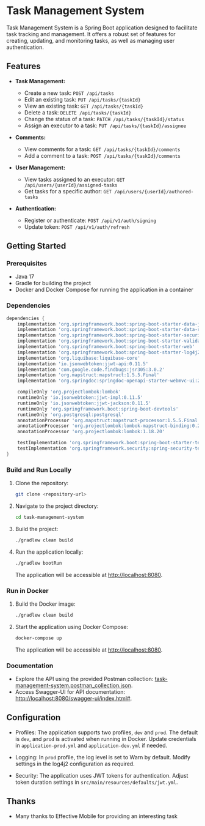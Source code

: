 # Task Management System

Task Management System is a Spring Boot application designed to facilitate task tracking and management. It offers a robust set of features for creating, updating, and monitoring tasks, as well as managing user authentication.

## Features

- **Task Management:**
  - Create a new task: `POST /api/tasks`
  - Edit an existing task: `PUT /api/tasks/{taskId}`
  - View an existing task: `GET /api/tasks/{taskId}`
  - Delete a task: `DELETE /api/tasks/{taskId}`
  - Change the status of a task: `PATCH /api/tasks/{taskId}/status`
  - Assign an executor to a task: `PUT /api/tasks/{taskId}/assignee`

- **Comments:**
  - View comments for a task: `GET /api/tasks/{taskId}/comments`
  - Add a comment to a task: `POST /api/tasks/{taskId}/comments`

- **User Management:**
  - View tasks assigned to an executor: `GET /api/users/{userId}/assigned-tasks`
  - Get tasks for a specific author: `GET /api/users/{userId}/authored-tasks`

- **Authentication:**
  - Register or authenticate: `POST /api/v1/auth/signing`
  - Update token: `POST /api/v1/auth/refresh`

## Getting Started

### Prerequisites

- Java 17
- Gradle for building the project
- Docker and Docker Compose for running the application in a container

### Dependencies 

```groovy
dependencies {
    implementation 'org.springframework.boot:spring-boot-starter-data-jpa'
    implementation 'org.springframework.boot:spring-boot-starter-data-rest'
    implementation 'org.springframework.boot:spring-boot-starter-security'
    implementation 'org.springframework.boot:spring-boot-starter-validation'
    implementation 'org.springframework.boot:spring-boot-starter-web'
    implementation 'org.springframework.boot:spring-boot-starter-log4j2'
    implementation 'org.liquibase:liquibase-core'
    implementation 'io.jsonwebtoken:jjwt-api:0.11.5'
    implementation 'com.google.code.findbugs:jsr305:3.0.2'
    implementation 'org.mapstruct:mapstruct:1.5.5.Final'
    implementation 'org.springdoc:springdoc-openapi-starter-webmvc-ui:2.3.0'

    compileOnly 'org.projectlombok:lombok'
    runtimeOnly 'io.jsonwebtoken:jjwt-impl:0.11.5'
    runtimeOnly 'io.jsonwebtoken:jjwt-jackson:0.11.5'
    runtimeOnly 'org.springframework.boot:spring-boot-devtools'
    runtimeOnly 'org.postgresql:postgresql'
    annotationProcessor 'org.mapstruct:mapstruct-processor:1.5.5.Final'
    annotationProcessor 'org.projectlombok:lombok-mapstruct-binding:0.2.0'
    annotationProcessor 'org.projectlombok:lombok:1.18.20'

    testImplementation 'org.springframework.boot:spring-boot-starter-test'
    testImplementation 'org.springframework.security:spring-security-test'
}
```

### Build and Run Locally

1. Clone the repository:

   ```bash
   git clone <repository-url>
   ```

2. Navigate to the project directory:

   ```bash
   cd task-management-system
   ```

3. Build the project:

   ```bash
   ./gradlew clean build
   ```

4. Run the application locally:

   ```bash
   ./gradlew bootRun
   ```

   The application will be accessible at [http://localhost:8080](http://localhost:8080).

### Run in Docker

1. Build the Docker image:

   ```bash
   ./gradlew clean build
   ```

2. Start the application using Docker Compose:

   ```bash
   docker-compose up
   ```

   The application will be accessible at [http://localhost:8080](http://localhost:8080).

### Documentation

- Explore the API using the provided Postman collection: [task-management-system.postman_collection.json](src/main/resources/task-management-system.postman_collection.json).
- Access Swagger-UI for API documentation: [http://localhost:8080/swagger-ui/index.html#](http://localhost:8080/swagger-ui/index.html#).

## Configuration

- Profiles: The application supports two profiles, `dev` and `prod`. The default is `dev`, and `prod` is activated when running in Docker. Update credentials in `application-prod.yml` and `application-dev.yml` if needed.

- Logging: In `prod` profile, the log level is set to Warn by default. Modify settings in the log4j2 configuration as required.

- Security: The application uses JWT tokens for authentication. Adjust token duration settings in `src/main/resources/defaults/jwt.yml`.

## Thanks

- Many thanks to Effective Mobile for providing an interesting task